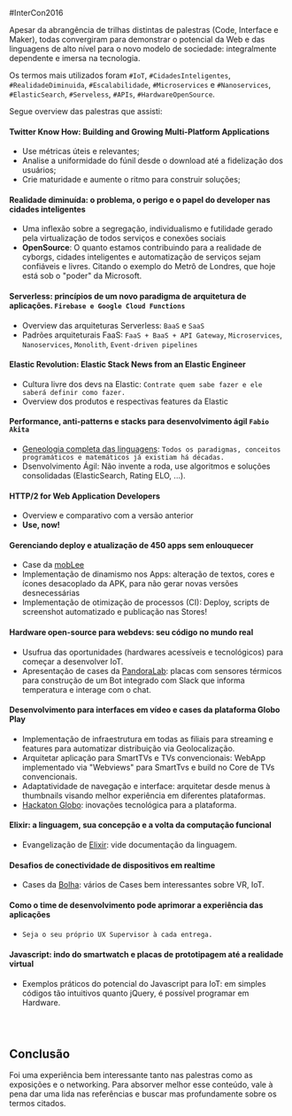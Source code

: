 #InterCon2016

Apesar da abrangência de trilhas distintas de palestras (Code, Interface e Maker), todas convergiram para demonstrar o potencial da Web e das linguagens de alto nível para o novo modelo de sociedade: integralmente dependente e imersa na tecnologia.

Os termos mais utilizados foram `#IoT`, `#CidadesInteligentes`, `#RealidadeDiminuida`, `#Escalabilidade`, `#Microservices` e `#Nanoservices`,  `#ElasticSearch`,  `#Serveless`, `#APIs`, `#HardwareOpenSource`.

Segue overview das palestras que assisti:

#### Twitter Know How: Building and Growing Multi-Platform Applications
 - Use métricas úteis e relevantes;
 - Analise a uniformidade do fúnil desde o download até a fidelização dos usuários;
 - Crie maturidade e aumente o ritmo para construir soluções;


#### Realidade diminuída: o problema, o perigo e o papel do developer nas cidades inteligentes
 - Uma inflexão sobre a segregação, individualismo e futilidade gerado pela virtualização de todos serviços e conexões sociais
 - **OpenSource**: O quanto estamos contribuindo para a realidade de cyborgs, cidades inteligentes e automatização de serviços sejam confiáveis e livres. Citando o exemplo do Metrô de Londres, que hoje está sob o "poder" da Microsoft.


#### Serverless: princípios de um novo paradigma de arquitetura de aplicações. `Firebase e Google Cloud Functions`
 - Overview das arquiteturas Serverless: `BaaS` e `SaaS`
 -  Padrões arquiteturais FaaS: `FaaS + BaaS + API Gateway`, `Microservices`, `Nanoservices`, `Monolith`, `Event-driven pipelines`


#### Elastic Revolution: Elastic Stack News from an Elastic Engineer
 - Cultura livre dos devs na Elastic: `Contrate quem sabe fazer e ele saberá definir como fazer.`
 - Overview dos produtos e respectivas features da Elastic


#### Performance, anti-patterns e stacks para desenvolvimento ágil `Fabio Akita`
 - [Geneologia completa das linguagens](https://github.com/akitaonrails/computer_languages_genealogy_graphs): `Todos os paradigmas, conceitos programáticos e matemáticos já existiam há décadas.`
 - Dsenvolvimento Ágil: Não invente a roda, use algoritmos e soluções consolidadas (ElasticSearch, Rating ELO, ...).


#### HTTP/2 for Web Application Developers
 - Overview e comparativo com a versão anterior
 - **Use, now!**


#### Gerenciando deploy e atualização de 450 apps sem enlouquecer
 - Case da [mobLee](http://www.moblee.com.br/)
 - Implementação de dinamismo nos Apps: alteração de textos, cores e ícones desacoplado da APK, para não gerar novas versões desnecessárias
 - Implementação de otimização de processos (CI): Deploy, scripts de screenshot automatizado e publicação nas Stores!


#### Hardware open-source para webdevs: seu código no mundo real
 - Usufrua das oportunidades (hardwares acessíveis e tecnológicos) para começar a desenvolver IoT.
 - Apresentação de cases da [PandoraLab](https://pandoralab.com.br/): placas com sensores térmicos para construção de um Bot integrado com Slack que informa temperatura e interage com o chat.


#### Desenvolvimento para interfaces em vídeo e cases da plataforma Globo Play
 - Implementação de infraestrutura em todas as filiais para streaming e features para automatizar distribuição via Geolocalização.
 - Arquitetar aplicação para SmartTVs e TVs convencionais: WebApp implementado via "Webviews" para SmartTvs e build no Core de TVs convencionais.
 - Adaptatividade de navegação e interface: arquitetar desde menus à thumbnails visando melhor experiência em diferentes plataformas.
 - [Hackaton Globo](http://hackathonglobo.com/): inovações tecnológica para a plataforma.


#### Elixir: a linguagem, sua concepção e a volta da computação funcional
 - Evangelização de [Elixir](http://elixir-lang.org/): vide documentação da linguagem.


#### Desafios de conectividade de dispositivos em realtime
 - Cases da [Bolha](http://bolha.com.br/): vários de Cases bem interessantes sobre VR, IoT.


#### Como o time de desenvolvimento pode aprimorar a experiência das aplicações
 - `Seja o seu próprio UX Supervisor à cada entrega.`


#### Javascript: indo do smartwatch e placas de prototipagem até a realidade virtual
 - Exemplos práticos do potencial do Javascript para IoT: em simples códigos tão intuitivos quanto jQuery, é possível programar em Hardware.


### &nbsp;
## Conclusão
Foi uma experiência bem interessante tanto nas palestras como as exposições e o networking. Para absorver melhor esse conteúdo, vale à pena dar uma lida nas referências e buscar mas profundamente sobre os termos citados.
